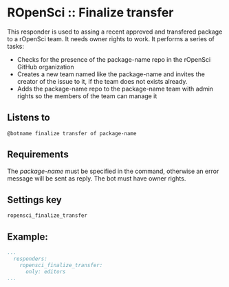 ROpenSci :: Finalize transfer
=============================

This responder is used to assing a recent approved and transfered package to a rOpenSci team. It needs owner rights to work.
It performs a series of tasks:

- Checks for the presence of the package-name repo in the rOpenSci GitHub organization
- Creates a new team named like the package-name and invites the creator of the issue to it, if the team does not exists already.
- Adds the package-name repo to the package-name team with admin rights so the members of the team can manage it

## Listens to

```
@botname finalize transfer of package-name
```

## Requirements

The _package-name_ must be specified in the command, otherwise an error message will be sent as reply.
The bot must have owner rights.

## Settings key

`ropensci_finalize_transfer`



## Example:

```yaml
...
  responders:
    ropensci_finalize_transfer:
      only: editors
...
```
